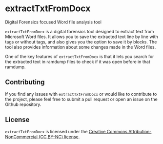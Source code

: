 # extractTxtFromDocx
Digital Forensics focused Word file analysis tool

`extractTxtFromDocx` is a digital forensics tool designed to extract text from Microsoft Word files. It allows you to save the extracted text line by line with tags or without tags, and also gives you the option to save it by blocks. The tool also provides information about some changes made in the Word files.

One of the key features of `extractTxtFromDocx` is that it lets you search for the extracted text in ramdump files to check if it was open before in that ramdump.



## Contributing

If you find any issues with `extractTxtFromDocx` or would like to contribute to the project, please feel free to submit a pull request or open an issue on the Github repository.

## License

`extractTxtFromDocx` is licensed under the [Creative Commons Attribution-NonCommercial (CC BY-NC) license](https://creativecommons.org/licenses/by-nc/4.0/).

